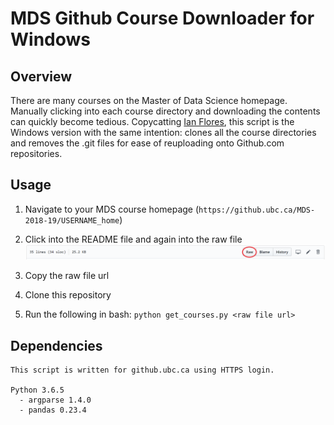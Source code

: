 # MDS Github Course Downloader for Windows

## Overview
There are many courses on the Master of Data Science homepage. Manually clicking into each course directory and downloading the contents can quickly become tedious. Copycatting [Ian Flores](https://github.com/ian-flores/github_downloader), this script is the Windows version with the same intention: clones all the course directories and removes the .git files for ease of reuploading onto Github.com repositories.

## Usage
1. Navigate to your MDS course homepage (```https://github.ubc.ca/MDS-2018-19/USERNAME_home```)

2. Click into the README file and again into the raw file
![](images/homepage_raw.png)

3. Copy the raw file url

4. Clone this repository

5. Run the following in bash: ```python get_courses.py <raw file url>```

## Dependencies
```
This script is written for github.ubc.ca using HTTPS login.

Python 3.6.5
  - argparse 1.4.0
  - pandas 0.23.4
```
